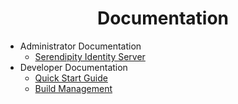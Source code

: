 <h1 align="center">Documentation</h1>

* Administrator Documentation
  * [Serendipity Identity Server](./administrator/serendipity-identity-server.md)
* Developer Documentation
  * [Quick Start Guide](./developer/quick-start-guide.md)
  * [Build Management](./developer/build-management.md)
